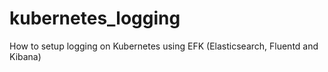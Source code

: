 # kubernetes_logging
How to setup logging on Kubernetes using EFK (Elasticsearch, Fluentd and Kibana)

